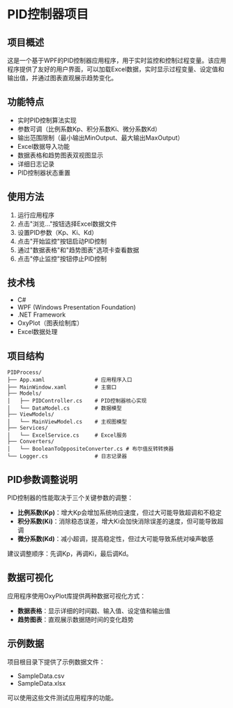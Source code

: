 # PID控制器项目

## 项目概述
这是一个基于WPF的PID控制器应用程序，用于实时监控和控制过程变量。该应用程序提供了友好的用户界面，可以加载Excel数据，实时显示过程变量、设定值和输出值，并通过图表直观展示趋势变化。

## 功能特点
- 实时PID控制算法实现
- 参数可调（比例系数Kp、积分系数Ki、微分系数Kd）
- 输出范围限制（最小输出MinOutput、最大输出MaxOutput）
- Excel数据导入功能
- 数据表格和趋势图表双视图显示
- 详细日志记录
- PID控制器状态重置

## 使用方法
1. 运行应用程序
2. 点击"浏览..."按钮选择Excel数据文件
3. 设置PID参数（Kp、Ki、Kd）
4. 点击"开始监控"按钮启动PID控制
5. 通过"数据表格"和"趋势图表"选项卡查看数据
6. 点击"停止监控"按钮停止PID控制

## 技术栈
- C#
- WPF (Windows Presentation Foundation)
- .NET Framework
- OxyPlot（图表绘制库）
- Excel数据处理

## 项目结构
```
PIDProcess/
├── App.xaml                # 应用程序入口
├── MainWindow.xaml         # 主窗口
├── Models/
│   ├── PIDController.cs    # PID控制器核心实现
│   └── DataModel.cs        # 数据模型
├── ViewModels/
│   └── MainViewModel.cs    # 主视图模型
├── Services/
│   └── ExcelService.cs     # Excel服务
├── Converters/
│   └── BooleanToOppositeConverter.cs # 布尔值反转转换器
└── Logger.cs               # 日志记录器
```

## PID参数调整说明
PID控制器的性能取决于三个关键参数的调整：
- **比例系数(Kp)**：增大Kp会增加系统响应速度，但过大可能导致超调和不稳定
- **积分系数(Ki)**：消除稳态误差，增大Ki会加快消除误差的速度，但可能导致超调
- **微分系数(Kd)**：减小超调，提高稳定性，但过大可能导致系统对噪声敏感

建议调整顺序：先调Kp，再调Ki，最后调Kd。

## 数据可视化
应用程序使用OxyPlot库提供两种数据可视化方式：
- **数据表格**：显示详细的时间戳、输入值、设定值和输出值
- **趋势图表**：直观展示数据随时间的变化趋势

## 示例数据
项目根目录下提供了示例数据文件：
- SampleData.csv
- SampleData.xlsx

可以使用这些文件测试应用程序的功能。